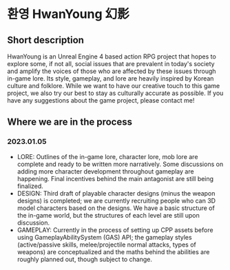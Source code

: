 # 환영 HwanYoung 幻影

## Short description

HwanYoung is an Unreal Engine 4 based action RPG project that hopes to explore some, if not all, social issues that are prevalent in today's society and amplify the voices of those who are affected by these issues through in-game lore. Its style, gameplay, and lore are heavily inspired by Korean culture and folklore. While we want to have our creative touch to this game project, we also try our best to stay as culturally accurate as possible. If you have any suggestions about the game project, please contact me!

## Where we are in the process

### 2023.01.05 

* LORE: Outlines of the in-game lore, character lore, mob lore are complete and ready to be written more narratively. Some discussions on adding more character development throughout gameplay are happening. Final incentives behind the main antagonist are still being finalized.
* DESIGN: Third draft of playable character designs (minus the weapon designs) is completed; we are currently recruiting people who can 3D model characters based on the designs. We have a basic structure of the in-game world, but the structures of each level are still upon discussion. 
* GAMEPLAY: Currently in the process of setting up CPP assets before using GameplayAbilitySystem (GAS) API; the gameplay styles (active/passive skills, melee/projectile normal attacks, types of weapons) are conceptualized and the maths behind the abilities are roughly planned out, though subject to change.  

